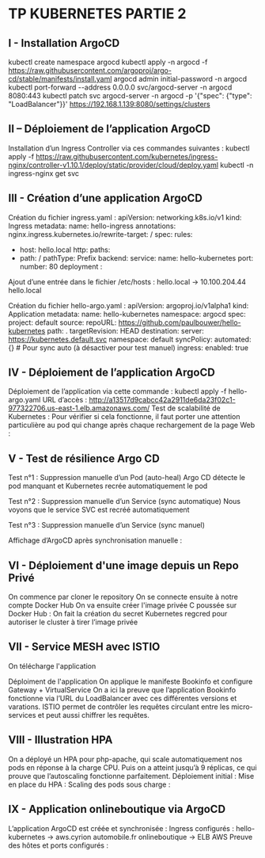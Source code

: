 # TP KUBERNETES PARTIE 2
## I - Installation ArgoCD
kubectl create namespace argocd
kubectl apply -n argocd -f https://raw.githubusercontent.com/argoproj/argo-cd/stable/manifests/install.yaml
argocd admin initial-password -n argocd
kubectl port-forward --address 0.0.0.0 svc/argocd-server -n argocd 8080:443
kubectl patch svc argocd-server -n argocd -p '{"spec": {"type": "LoadBalancer"}}'
https://192.168.1.139:8080/settings/clusters

## II – Déploiement de l’application ArgoCD
Installation d’un Ingress Controller via ces commandes suivantes :
kubectl apply -f https://raw.githubusercontent.com/kubernetes/ingress-nginx/controller-v1.10.1/deploy/static/provider/cloud/deploy.yaml
kubectl -n ingress-nginx get svc

## III - Création d’une application ArgoCD
Création du fichier ingress.yaml :
apiVersion: networking.k8s.io/v1
kind: Ingress
metadata:
name: hello-ingress
annotations:
nginx.ingress.kubernetes.io/rewrite-target: /
spec:
rules:
- host: hello.local
http:
paths:
- path: /
pathType: Prefix
backend:
service:
name: hello-kubernetes
port:
number: 80
deployment :

Ajout d’une entrée dans le fichier /etc/hosts :
<IP-ingress> hello.local -> 10.100.204.44 hello.local


Création du fichier hello-argo.yaml :
apiVersion: argoproj.io/v1alpha1
kind: Application
metadata:
name: hello-kubernetes
namespace: argocd
spec:
project: default
source:
repoURL: https://github.com/paulbouwer/hello-kubernetes
path: .
targetRevision: HEAD
destination:
server: https://kubernetes.default.svc
namespace: default
syncPolicy:
automated: {} # Pour sync auto (à désactiver pour test manuel)
ingress:
enabled: true

## IV - Déploiement de l’application ArgoCD
Déploiement de l’application via cette commande : kubectl apply -f hello-argo.yaml
URL d’accès : http://a13517d9cabcc42a2911de6da23f02c1-977322706.us-east-1.elb.amazonaws.com/
Test de scalabilité de Kubernetes :
Pour vérifier si cela fonctionne, il faut porter une attention particulière au pod qui change après chaque rechargement de la page Web :

## V - Test de résilience Argo CD
Test n°1 : Suppression manuelle d’un Pod (auto-heal)
Argo CD détecte le pod manquant et Kubernetes recrée automatiquement le pod

Test n°2 : Suppression manuelle d’un Service (sync automatique)
Nous voyons que le service SVC est recréé automatiquement

Test n°3 : Suppression manuelle d’un Service (sync manuel)

Affichage d’ArgoCD après synchronisation manuelle :

## VI - Déploiement d'une image depuis un Repo Privé
On commence par cloner le repository
On se connecte ensuite à notre compte Docker Hub
On va ensuite créer l'image privée C poussée sur Docker Hub :
On fait la création du secret Kubernetes regcred pour autoriser le cluster à tirer l’image privée

## VII - Service MESH avec ISTIO
On télécharge l'application

Déploiment de l'application
On applique le manifeste Bookinfo et configure Gateway + VirtualService
On a ici la preuve que l’application Bookinfo fonctionne via l’URL du LoadBalancer avec ces différentes versions et varations.
ISTIO permet de contrôler les requêtes circulant entre les micro-services et peut aussi chiffrer les requêtes.

## VIII - Illustration HPA
On a déployé un HPA pour php-apache, qui scale automatiquement nos pods en réponse à la charge CPU. Puis on a atteint jusqu’à 9 réplicas, ce qui prouve que l’autoscaling fonctionne parfaitement.
Déploiement initial :
Mise en place du HPA :
Scaling des pods sous charge :

## IX - Application onlineboutique via ArgoCD
L’application ArgoCD est créée et synchronisée :
Ingress configurés :
hello-kubernetes → aws.cyrion automobile.fr onlineboutique → ELB AWS
Preuve des hôtes et ports configurés :
